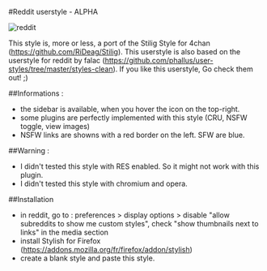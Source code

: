 #Reddit userstyle - ALPHA

![reddit](http://gniii.org/img/reddit2.png)

This style is, more or less, a port of the Stilig Style for 4chan (https://github.com/RiDeag/Stilig). This userstyle is also based on the userstyle for reddit by falac (https://github.com/phallus/user-styles/tree/master/styles-clean). If you like this userstyle, Go check them out! ;)

##Informations :

- the sidebar is available, when you hover the icon on the top-right.
- some plugins are perfectly implemented with this style (CRU, NSFW toggle, view images)
- NSFW links are showns with a red border on the left. SFW are blue.

##Warning :

- I didn't tested this style with RES enabled. So it might not work with this plugin.
- I didn't tested this style with chromium and opera.

##Installation

- in reddit, go to : preferences > display options > disable "allow subreddits to show me custom styles", check "show thumbnails next to links" in the media section
- install Stylish for Firefox (https://addons.mozilla.org/fr/firefox/addon/stylish)
- create a blank style and paste this style.
